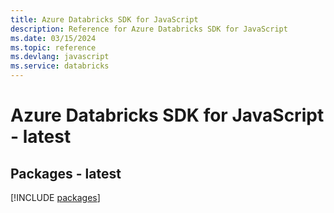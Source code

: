 ```yaml
---
title: Azure Databricks SDK for JavaScript
description: Reference for Azure Databricks SDK for JavaScript
ms.date: 03/15/2024
ms.topic: reference
ms.devlang: javascript
ms.service: databricks
---
```

# Azure Databricks SDK for JavaScript - latest
## Packages - latest
[!INCLUDE [packages](databricks-index.md)]